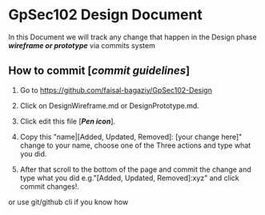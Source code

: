 # GpSec102 Design Document

In this Document we will track any change that happen in the Design phase ***wireframe or prototype*** via commits system

## How to commit [***commit guidelines***]
1. Go to https://github.com/faisal-bagaziy/GpSec102-Design

2. Click on DesignWireframe.md or DesignPrototype.md. 

3. Click edit this file [***Pen icon***].

4. Copy this "name|[Added, Updated, Removed]: [your change here]" change to your name, choose one of the Three actions and type what you did.

5. After that scroll to the bottom of the page and commit the change and type what you did e.g."[Added, Updated, Removed]:xyz" and click commit changes!.

or use git/github cli if you know how

